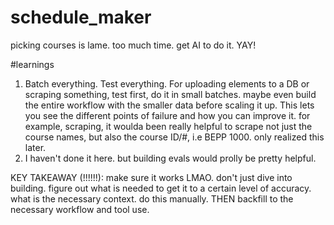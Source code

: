 # schedule_maker
picking courses is lame. too much time. get AI to do it. YAY!

#learnings
1) Batch everything. Test everything. For uploading elements to a DB or scraping something, test first, do it in small batches. maybe even build the entire workflow with the smaller data before scaling it up. This lets you see the different points of failure and how you can improve it. for example, scraping, it woulda been really helpful to scrape not just the course names, but also the course ID/#, i.e BEPP 1000. only realized this later.
2) I haven't done it here. but building evals would prolly be pretty helpful. 

KEY TAKEAWAY (!!!!!!): 
make sure it works LMAO. don't just dive into building. figure out what is needed to get it to a certain level of accuracy. what is the necessary context. do this manually. THEN backfill to the necessary workflow and tool use. 
